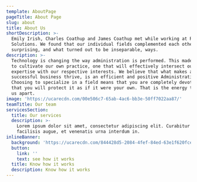 ```yaml
---
template: AboutPage
pageTitle: About Page
slug: about
title: About Us
shortDescription: >-
  Emily Irish, Charles Coathup and James Coathup met while working at Renew
  Solutions. We found that our individual fields complemented each other’s in
  surprising, and what turned out to be inseparable, ways.
description: >-
  Technology is changing the way administration is performed. This made us eager
  to cultivate our own practice, one that will effectively intersect our
  expertise with our respective interests. We believe that what makes a
  successful business thrive, is an efficient and positive Administration team.
  Choosing to specialize in a field means that you are completely devoted to it;
  that you will protect it as if it were your own. That is the energy that sets
  us apart.
image: 'https://ucarecdn.com/00e506c7-65ab-4ac6-bb3e-50ff7022aa87/'
teamTitle: Our team
servicesSection:
  title: Our services
  description: >-
    Lorem ipsum dolor sit amet, consectetur adipiscing elit. Curabitur aliquam
    facilisis augue, et venenatis urna interdum in.
inlineBanner:
  background: 'https://ucarecdn.com/844428d5-2084-4fef-84ed-63e1f620fcea/'
  button:
    link: ''
    text: see how it works
  title: Know how it works
  description: Know how it works
---
```


